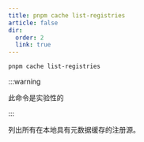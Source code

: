 ```yaml
---
title: pnpm cache list-registries
article: false
dir:
  order: 2
  link: true
---
```


```bash
pnpm cache list-registries
```

:::warning

此命令是实验性的

:::

列出所有在本地具有元数据缓存的注册源。